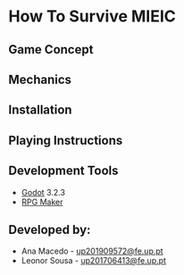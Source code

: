# How To Survive MIEIC

## Game Concept

## Mechanics

## Installation

## Playing Instructions

## Development Tools

* [Godot](https://godotengine.org/) 3.2.3
* [RPG Maker](https://www.rpgmakerweb.com/)

## Developed by:

* Ana Macedo - up201909572@fe.up.pt
* Leonor Sousa - up201706413@fe.up.pt
